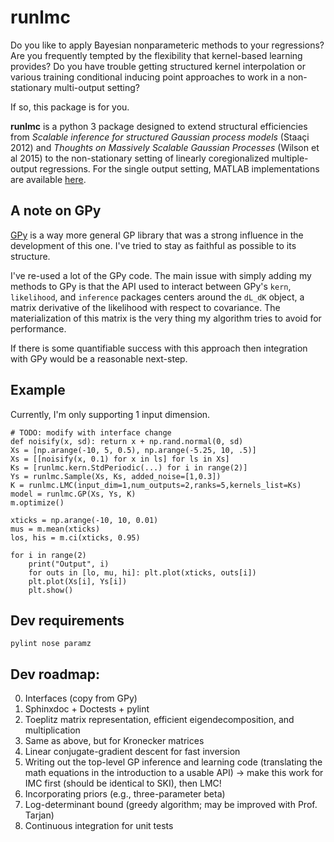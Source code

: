 # runlmc

Do you like to apply Bayesian nonparameteric methods to your regressions? Are you frequently tempted by the flexibility that kernel-based learning provides? Do you have trouble getting structured kernel interpolation or various training conditional inducing point approaches to work in a non-stationary multi-output setting?

If so, this package is for you.

**runlmc** is a python 3 package designed to extend structural efficiencies from _Scalable inference for structured Gaussian process models_ (Staaçi 2012) and _Thoughts on Massively Scalable Gaussian Processes_ (Wilson et al 2015) to the non-stationary setting of linearly coregionalized multiple-output regressions. For the single output setting, MATLAB implementations are available [here](http://www.gaussianprocess.org/gpml/code/matlab/doc/).

## A note on GPy

[GPy](https://github.com/SheffieldML/GPy) is a way more general GP library that was a strong influence in the development of this one. I've tried to stay as faithful as possible to its structure.

I've re-used a lot of the GPy code. The main issue with simply adding my methods to GPy is that the API used to interact between GPy's `kern`, `likelihood`, and `inference` packages centers around the `dL_dK` object, a matrix derivative of the likelihood with respect to covariance. The materialization of this matrix is the very thing my algorithm tries to avoid for performance.

If there is some quantifiable success with this approach then integration with GPy would be a reasonable next-step.

## Example

Currently, I'm only supporting 1 input dimension.

    # TODO: modify with interface change
    def noisify(x, sd): return x + np.rand.normal(0, sd)
    Xs = [np.arange(-10, 5, 0.5), np.arange(-5.25, 10, .5)]
    Xs = [[noisify(x, 0.1) for x in ls] for ls in Xs]
    Ks = [runlmc.kern.StdPeriodic(...) for i in range(2)]
    Ys = runlmc.Sample(Xs, Ks, added_noise=[1,0.3])
    K = runlmc.LMC(input_dim=1,num_outputs=2,ranks=5,kernels_list=Ks)
    model = runlmc.GP(Xs, Ys, K)
    m.optimize()
    
    xticks = np.arange(-10, 10, 0.01)
    mus = m.mean(xticks)
    los, his = m.ci(xticks, 0.95)
    
    for i in range(2)
        print("Output", i)
        for outs in [lo, mu, hi]: plt.plot(xticks, outs[i])
        plt.plot(Xs[i], Ys[i])
        plt.show()

## Dev requirements

`pylint nose paramz`

## Dev roadmap:

0. Interfaces (copy from GPy)
7. Sphinxdoc + Doctests + pylint
1. Toeplitz matrix representation, efficient eigendecomposition, and multiplication
2. Same as above, but for Kronecker matrices
3. Linear conjugate-gradient descent for fast inversion
4. Writing out the top-level GP inference and learning code (translating the math equations in the introduction to a usable API) -> make this work for IMC first (should be identical to SKI), then LMC!
5. Incorporating priors (e.g., three-parameter beta)
6. Log-determinant bound (greedy algorithm; may be improved with Prof. Tarjan)
8. Continuous integration for unit tests

